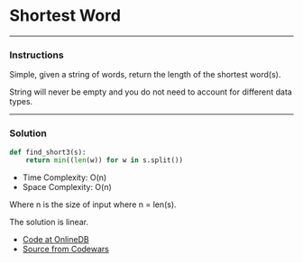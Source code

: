 # Shortest Word

---
### Instructions
Simple, given a string of words, return the length of the shortest word(s).

String will never be empty and you do not need to account for different data types.

---

### Solution

```py
def find_short3(s):
    return min((len(w)) for w in s.split())
```

* Time Complexity: O(n)
* Space Complexity: O(n) 

Where n is the size of input where n = len(s).

The solution is linear.


* [Code at OnlineDB](https://onlinegdb.com/uXIO_S5Y4)
* [Source from Codewars](https://www.codewars.com/kata/57cebe1dc6fdc20c57000ac9/train/python)
